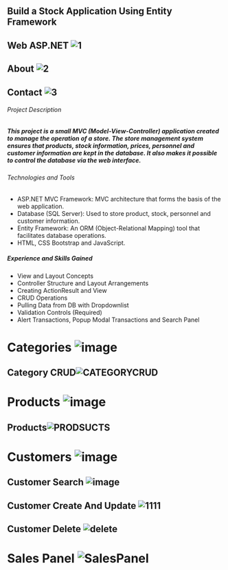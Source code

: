   ## Build a Stock Application Using Entity Framework                                                               
## Web ASP.NET ![1](https://github.com/omerfarukkpala/WebMVCStockApp/assets/101570820/38988b55-6054-484d-a217-6ad2b29c8eef)
## About ![2](https://github.com/omerfarukkpala/WebMVCStockApp/assets/101570820/39cb31a4-7e0e-4b8b-8a74-fdac1c779ef0)
## Contact ![3](https://github.com/omerfarukkpala/WebMVCStockApp/assets/101570820/6ad409a7-9d4d-4912-9dae-57ed50b35d57) 
###### Project Description 
##### This project is a small MVC (Model-View-Controller) application created to manage the operation of a store. The store management system ensures that products, stock information, prices, personnel and customer information are kept in the database. It also makes it possible to control the database via the web interface. 
###### Technologies and Tools
* ASP.NET MVC Framework: MVC architecture that forms the basis of the web application.
* Database (SQL Server): Used to store product, stock, personnel and customer information.
* Entity Framework: An ORM (Object-Relational Mapping) tool that facilitates database operations.
* HTML, CSS Bootstrap and JavaScript.
##### Experience and Skills Gained 
* View and Layout Concepts
* Controller Structure and Layout Arrangements 
* Creating ActionResult and View
* CRUD Operations
* Pulling Data from DB with Dropdownlist
* Validation Controls (Required)
* Alert Transactions, Popup Modal Transactions and Search Panel
# Categories ![image](https://github.com/omerfarukkpala/WebMVCStockApp/assets/101570820/02d9e44b-949f-4eda-a182-f7e8c8f85bc3)
## Category CRUD![CATEGORYCRUD](https://github.com/omerfarukkpala/WebMVCStockApp/assets/101570820/d838c40e-3db7-4dbf-96af-fea32a17f1fe)
# Products ![image](https://github.com/omerfarukkpala/WebMVCStockApp/assets/101570820/d602a75d-c4b6-41ce-9fb8-04fe6e07998f)
## Products![PRODSUCTS](https://github.com/omerfarukkpala/WebMVCStockApp/assets/101570820/42255055-6cd6-47a6-9c76-2fb78c1f8151)
# Customers ![image](https://github.com/omerfarukkpala/WebMVCStockApp/assets/101570820/ddcfbc91-cd97-49ad-9257-f95483efd6e0)
## Customer Search ![image](https://github.com/omerfarukkpala/WebMVCStockApp/assets/101570820/4f3df877-066e-4dee-99c1-fcd25e884b6e)
## Customer Create And  Update ![1111](https://github.com/omerfarukkpala/WebMVCStockApp/assets/101570820/6d333ba3-8081-4ed2-b935-b291d39837bf)
## Customer Delete ![delete](https://github.com/omerfarukkpala/WebMVCStockApp/assets/101570820/63989494-a43a-4b92-81ba-64061b917b28)
# Sales Panel ![SalesPanel](https://github.com/omerfarukkpala/WebMVCStockApp/assets/101570820/4821e3bb-c7fd-466b-ba96-ead59c7d0034)

